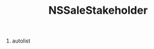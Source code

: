 ﻿---
uid: crmscript_ref_NSSaleStakeholder
title: NSSaleStakeholder
intellisense: Void.NSSaleStakeholder
keywords: NSSaleStakeholder
so.topic: reference
---



1. autolist 

